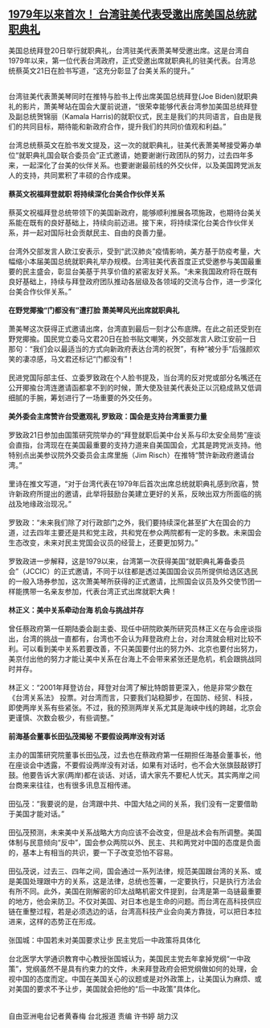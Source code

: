 <!--1611221160000-->
[1979年以来首次！ 台湾驻美代表受邀出席美国总统就职典礼](https://www.rfa.org/mandarin/yataibaodao/gangtai/hcm0121a-01212021042630.html)
------

<p><span>美国总统拜登20日举行就职典礼，台湾驻美代表萧美琴受邀出席。这是台湾自1979年以来，第一位代表台湾政府，正式受邀出席就职典礼的驻美代表。台湾总统蔡英文21日在脸书写道，“这充分彰显了台美关系的提升。”</span></p><p><br class=""/><span>台湾驻美代表萧美琴同时在推特与脸书上传出席美国总统拜登(Joe Biden)就职典礼的影片，萧美琴站在国会大厦前说道，“很荣幸能够代表台湾参加美国总统拜登及副总统贺锦丽（Kamala Harris)的就职仪式，民主是我们的共同语言，自由是我们的共同目标，期待能和新政府合作，提升我们的共同价值观和利益。”</span><br class=""/><br class=""/><span>台湾总统蔡英文在脸书发文提及，这一次的就职典礼，驻美代表萧美琴接受筹办单位“就职典礼国会联合委员会”正式邀请，她要谢谢行政团队的努力，过去四年多来，一起深化了台美的伙伴关系。也要谢谢最前线的外交伙伴，以及美国跨党派友人的支持，共同累积了丰硕的合作成果。</span><br class=""/><br class=""/><strong>蔡英文祝福拜登就职 将持续深化台美合作伙伴关系</strong><br class=""/><br class=""/><span>蔡英文祝福拜登总统带领下的美国新政府，能够顺利推展各项施政，也期待台美关系能在既有的良好基础上，持续向前迈进。接下来，将持续深化台美合作伙伴关系，并一起对国际社会贡献民主、自由的良善力量。</span><br class=""/><br class=""/><span>台湾外交部发言人欧江安表示，受到“武汉肺炎”疫情影响，美方基于防疫考量，大幅缩小本届美国总统就职典礼举办规模。台湾驻美代表首度正式受邀参与美国最重要的民主盛会，彰显台美基于共享价值的紧密友好关系。“未来我国政府将在既有良好基础上，持续与拜登政府团队推动各层级及各领域的交流与合作，进一步深化台美合作伙伴关系。”</span><br class=""/><br class=""/><strong>在野党揶揄“门都没有”遭打脸 萧美琴风光出席就职典礼</strong><br class=""/><br class=""/><span>萧美琴这次获得正式邀请出席，台湾直到最后一刻才公布底牌。在此之前还受到在野党揶揄。国民党立委马文君20日在脸书贴文嘲笑，外交部发言人欧江安前一日那句：“我们会以最适当的方式向新政府表达台湾的祝贺”，有种“被分手”后强颜欢笑的凄凉感，马文君还标记“门都没有”！</span><br class=""/><br class=""/><span>民进党国际部主任、立委罗致政在个人脸书提及，当台湾的反对党或部分名嘴还在公开揶揄台湾连邀请函都拿不到的时候，萧大使及驻美代表处正以沉稳成熟又低调细腻的手腕，筹划进行了一场重要的外交任务。</span><br class=""/><br class=""/><strong>美外委会主席赞许台受邀观礼 罗致政：国会是支持台湾重要力量 </strong><br class=""/><br class=""/><span>罗致政21日参加由国策研究院举办的“拜登就职后美中台关系与印太安全局势”座谈会直指，台湾现在在美国最重要的支持力道来自美国国会，尤其是跨党派支持。他特别点出美参议院外交委员会主席里施（Jim Risch）在推特“赞许新政府邀请台湾。”</span><br class=""/><br class=""/><span>里诗在推文写道，“对于台湾代表在1979年后首次出席总统就职典礼感到欣喜，赞许新政府所提出的邀请，此举将鼓励台美建立更好的关系，反映出双方所面临的挑战及地缘政治现况。”</span><br class=""/><br class=""/><span>罗致政：“未来我们除了对行政部门之外，我们要持续深化甚至扩大在国会的力道，过去四年主要还是共和党主政，共和党在参众两院都有一定的多数。未来国会生态改变，未来对民主党国会议员的经营上，还要更加努力。”</span><br class=""/><br class=""/><span>罗致政进一步解释，这是1979以来，台湾第一次获得美国“就职典礼筹备委员会”（JCCIC）的正式邀请，不同于以往都是透过美国国会议员所提供给选区选民的一般入场券参加，这次萧美琴所获得的正式邀请，比照国会议员及外交使节团一样能携带一名亲友参加，代表台湾正式出席就职大典！</span><br class=""/><br class=""/><strong>林正义：美中关系牵动台海 机会与挑战并存</strong><br class=""/><br class=""/><span>曾任蔡政府第一任期陆委会副主委、现任中研院欧美所研究员林正义在与会座谈指出，台湾的挑战一直都有，台湾也不会认为拜登政府上台，对台湾就会相对比较不利。可以看到美中关系若要改善，不只美国要付出的努力外、北京也要付出努力，美京付出他的努力才能让美中关系在台海上不会带来紧张还是危机，机会跟挑战同时并存。</span><br class=""/><br class=""/><span>林正义：“2001年拜登访台，拜登对台湾了解比特朗普更深入，他是非常少数在《台湾关系法》 投票。对台湾而言，只要我们站稳脚步，在国防、经贸、科技，即使两岸关系有些紧张。不过，我的预测两岸关系尤其是海峡中线的跨越，北京会更谨慎、次数会极少，有些调整。”</span><br class=""/><br class=""/><strong>前海基会董事长田弘茂揭秘 不要假设两岸没有对话</strong><br class=""/><br class=""/><span>主办的国策研究院董事长田弘茂，过去也在蔡政府第一任期担任海基会董事长，他在座谈会中透露，不要假设两岸没有对话，如果有对话时，也不会大张旗鼓敲锣打鼓。他要告诉大家(两岸)都在谈话、对话，请大家先不要杞人忧天。其实两岸之间台商来来往往，也有很多讯息互相传递。</span><br class=""/><br class=""/><span>田弘茂：“我要说的是，台湾跟中共、中国大陆之间的关系，我们没有一定要借助于美国才能对话。”</span><br class=""/><br class=""/><span>田弘茂预测，未来美中关系战略大方向应该不会改变，但是战术会有所调整。美国体制与民意倾向“反中”，国会参众两院以外、民主、共和两党对中国的态度是负面的，基本上有相当的共识，要一下子改变恐怕不容易。</span><br class=""/><br class=""/><span>田弘茂说，过去三、四年之间，国会通过一系列法律，规范美国跟台湾的关系、或是美国处理跟中方的关系，这是法律，总统也签署，一定要执行，只是执行方法会有所不同。此外，美国在刚解密的印太战略机密文件提到，台湾是第一岛链最重要的地方，他会来防卫。不仅对美国、对日本也是生命的问题。而台湾在高科技供应链在重整过程，若是必须选边的话，台湾高科技产业会向美方靠拢，可以把日本拉进来，这样的态势正在形成。</span><br class=""/><br class=""/><span>张国城：中国若未对美国要求让步 民主党后一中政策将具体化</span><br class=""/><br class=""/><span>台北医学大学通识教育中心教授张国城认为，美国民主党去年拿掉党纲“一中政策”，党纲虽然不是具有约束力的文件，未来拜登政府会把党纲做如何的处理，会视中国的态度而定。中国在美国关心的议题或是对外政策上，让美国认为麻烦、或对美国的要求不予让步，美国就会把他的“后一中政策”具体化。</span><br class=""/><br class=""/><br class=""/><span>自由亚洲电台记者黄春梅 台北报道 责编 许书婷 胡力汉</span></p>
